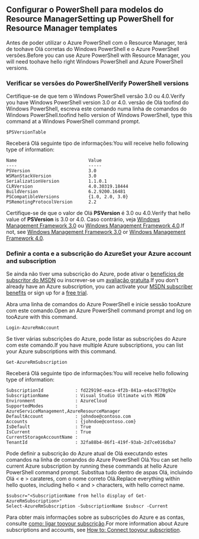 ## <a name="setting-up-powershell-for-resource-manager-templates"></a><span data-ttu-id="f210b-101">Configurar o PowerShell para modelos do Resource Manager</span><span class="sxs-lookup"><span data-stu-id="f210b-101">Setting up PowerShell for Resource Manager templates</span></span>
<span data-ttu-id="f210b-102">Antes de poder utilizar o Azure PowerShell com o Resource Manager, terá de toohave Olá corretas do Windows PowerShell e o Azure PowerShell versões.</span><span class="sxs-lookup"><span data-stu-id="f210b-102">Before you can use Azure PowerShell with Resource Manager, you will need toohave hello right Windows PowerShell and Azure PowerShell versions.</span></span>

### <a name="verify-powershell-versions"></a><span data-ttu-id="f210b-103">Verificar se versões do PowerShell</span><span class="sxs-lookup"><span data-stu-id="f210b-103">Verify PowerShell versions</span></span>
<span data-ttu-id="f210b-104">Certifique-se de que tem o Windows PowerShell versão 3.0 ou 4.0.</span><span class="sxs-lookup"><span data-stu-id="f210b-104">Verify you have Windows PowerShell version 3.0 or 4.0.</span></span> <span data-ttu-id="f210b-105">versão de Olá toofind do Windows PowerShell, escreva este comando numa linha de comandos do Windows PowerShell.</span><span class="sxs-lookup"><span data-stu-id="f210b-105">toofind hello version of Windows PowerShell, type this command at a Windows PowerShell command prompt.</span></span>

    $PSVersionTable

<span data-ttu-id="f210b-106">Receberá Olá seguinte tipo de informações:</span><span class="sxs-lookup"><span data-stu-id="f210b-106">You will receive hello following type of information:</span></span>

    Name                           Value
    ----                           -----
    PSVersion                      3.0
    WSManStackVersion              3.0
    SerializationVersion           1.1.0.1
    CLRVersion                     4.0.30319.18444
    BuildVersion                   6.2.9200.16481
    PSCompatibleVersions           {1.0, 2.0, 3.0}
    PSRemotingProtocolVersion      2.2


<span data-ttu-id="f210b-107">Certifique-se de que o valor de Olá **PSVersion** é 3.0 ou 4.0.</span><span class="sxs-lookup"><span data-stu-id="f210b-107">Verify that hello value of **PSVersion** is 3.0 or 4.0.</span></span> <span data-ttu-id="f210b-108">Caso contrário, veja [Windows Management Framework 3.0](http://www.microsoft.com/download/details.aspx?id=34595) ou [Windows Management Framework 4.0](http://www.microsoft.com/download/details.aspx?id=40855).</span><span class="sxs-lookup"><span data-stu-id="f210b-108">If not, see [Windows Management Framework 3.0](http://www.microsoft.com/download/details.aspx?id=34595) or [Windows Management Framework 4.0](http://www.microsoft.com/download/details.aspx?id=40855).</span></span>

### <a name="set-your-azure-account-and-subscription"></a><span data-ttu-id="f210b-109">Definir a conta e a subscrição do Azure</span><span class="sxs-lookup"><span data-stu-id="f210b-109">Set your Azure account and subscription</span></span>
<span data-ttu-id="f210b-110">Se ainda não tiver uma subscrição do Azure, pode ativar o [benefícios de subscritor do MSDN](https://azure.microsoft.com/pricing/member-offers/msdn-benefits-details/) ou inscrever-se um [avaliação gratuita](https://azure.microsoft.com/pricing/free-trial/).</span><span class="sxs-lookup"><span data-stu-id="f210b-110">If you don't already have an Azure subscription, you can activate your [MSDN subscriber benefits](https://azure.microsoft.com/pricing/member-offers/msdn-benefits-details/) or sign up for a [free trial](https://azure.microsoft.com/pricing/free-trial/).</span></span>

<span data-ttu-id="f210b-111">Abra uma linha de comandos do Azure PowerShell e inicie sessão tooAzure com este comando.</span><span class="sxs-lookup"><span data-stu-id="f210b-111">Open an Azure PowerShell command prompt and log on tooAzure with this command.</span></span>

    Login-AzureRmAccount

<span data-ttu-id="f210b-112">Se tiver várias subscrições do Azure, pode listar as subscrições do Azure com este comando.</span><span class="sxs-lookup"><span data-stu-id="f210b-112">If you have multiple Azure subscriptions, you can list your Azure subscriptions with this command.</span></span>

    Get-AzureRmSubscription

<span data-ttu-id="f210b-113">Receberá Olá seguinte tipo de informações:</span><span class="sxs-lookup"><span data-stu-id="f210b-113">You will receive hello following type of information:</span></span>

    SubscriptionId            : fd22919d-eaca-4f2b-841a-e4ac6770g92e
    SubscriptionName          : Visual Studio Ultimate with MSDN
    Environment               : AzureCloud
    SupportedModes            : AzureServiceManagement,AzureResourceManager
    DefaultAccount            : johndoe@contoso.com
    Accounts                  : {johndoe@contoso.com}
    IsDefault                 : True
    IsCurrent                 : True
    CurrentStorageAccountName :
    TenantId                  : 32fa88b4-86f1-419f-93ab-2d7ce016dba7

<span data-ttu-id="f210b-114">Pode definir a subscrição do Azure atual de Olá executando estes comandos na linha de comandos do Azure PowerShell Olá.</span><span class="sxs-lookup"><span data-stu-id="f210b-114">You can set hello current Azure subscription by running these commands at hello Azure PowerShell command prompt.</span></span> <span data-ttu-id="f210b-115">Substitua tudo dentro de aspas Olá, incluindo Olá < e > carateres, com o nome correto Olá.</span><span class="sxs-lookup"><span data-stu-id="f210b-115">Replace everything within hello quotes, including hello < and > characters, with hello correct name.</span></span>

    $subscr="<SubscriptionName from hello display of Get-AzureRmSubscription>"
    Select-AzureRmSubscription -SubscriptionName $subscr -Current

<span data-ttu-id="f210b-116">Para obter mais informações sobre as subscrições do Azure e as contas, consulte [como: ligar tooyour subscrição](/powershell/azureps-cmdlets-docs#step-3-connect).</span><span class="sxs-lookup"><span data-stu-id="f210b-116">For more information about Azure subscriptions and accounts, see [How to: Connect tooyour subscription](/powershell/azureps-cmdlets-docs#step-3-connect).</span></span>

